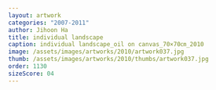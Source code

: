 ```yaml
---
layout: artwork
categories: "2007-2011"
author: Jihoon Ha
title: individual landscape
caption: individual landscape_oil on canvas_70×70㎝_2010
image: /assets/images/artworks/2010/artwork037.jpg
thumb: /assets/images/artworks/2010/thumbs/artwork037.jpg
order: 1130
sizeScore: 04
---
```

